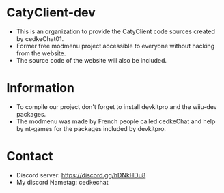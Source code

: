 # CatyClient-dev
- This is an organization to provide the CatyClient code sources created by cedkeChat01.
- Former free modmenu project accessible to everyone without hacking from the website.
- The source code of the website will also be included.

# Information 
- To compile our project don't forget to install devkitpro and the wiiu-dev packages.
- The modmenu was made by French people called cedkeChat and help by nt-games for the packages included by devkitpro.

# Contact
- Discord server: https://discord.gg/hDNkHDu8
- My discord Nametag: cedkechat
